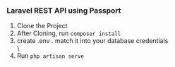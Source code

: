 <h3>Laravel REST API using Passport</h3>

<ol>
    <li>Clone the Project</li>
    <li>After Cloning, run <code>composer install</code></li>
    <li>create .env . match it into your database credentials</li>\
    <li>Run <code>php artisan serve<code></li>
</ol>
